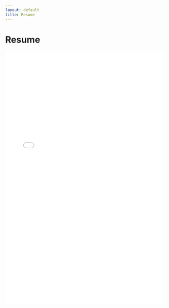 ```yaml
---
layout: default
title: Resume
---
```


# Resume

<div class="pdf-container">
  <iframe src="{{ '/assets/images/resume.pdf' | relative_url }}" width="100%" height="800px" style="border: none;"></iframe>
</div>
